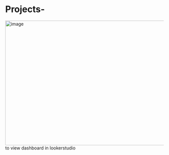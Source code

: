 # Projects-


<img width="516" height="395" alt="image" src="https://github.com/user-attachments/assets/7194ff8c-4998-4ae8-812c-992ede7c794a" />        to view dashboard in lookerstudio 
